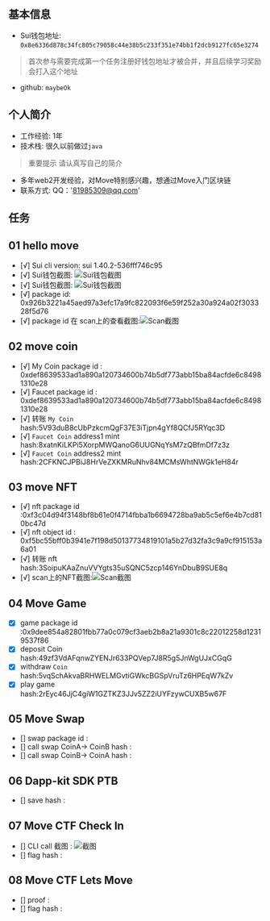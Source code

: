 ## 基本信息
- Sui钱包地址: `0x8e6336d878c34fc805c79058c44e38b5c233f351e74bb1f2dcb9127fc65e3274`
> 首次参与需要完成第一个任务注册好钱包地址才被合并，并且后续学习奖励会打入这个地址
- github: `maybeOk`

## 个人简介
- 工作经验: 1年
- 技术栈: 很久以前做过`java`
> 重要提示 请认真写自己的简介
- 多年web2开发经验，对Move特别感兴趣，想通过Move入门区块链
- 联系方式: QQ：'81985309@qq.com' 

## 任务

##   01 hello move  
- [√] Sui cli version:  sui 1.40.2-536fff746c95
- [√] Sui钱包截图: ![Sui钱包截图](./images/walletpic.png)
- [√] Sui钱包截图: ![Sui钱包截图](./images/walletpic.png)
- [√] package id: 0x926b3221a45aed97a3efc17a9fc822093f6e59f252a30a924a02f303328f5d76
- [√] package id 在 scan上的查看截图:![Scan截图](./images/package.png)

##   02 move coin
- [√] My Coin package id : 0xdef8639533ad1a890a120734600b74b5df773abb15ba84acfde6c84981310e28
- [√] Faucet package id : 0xdef8639533ad1a890a120734600b74b5df773abb15ba84acfde6c84981310e28
- [√] 转账 `My Coin` hash:5V93duB8cUbPzkcmQgF37E3iTjpn4gYf8QCfJ5RYqc3D
- [√] `Faucet Coin` address1 mint hash:8xatnKiLKPi5XorpMWQanoG6UUGNqYsM7zQBfmDf7z3z
- [√] `Faucet Coin` address2 mint hash:2CFKNCJPBiJ8HrVeZXKMRuNhv84MCMsWhtNWGk1eH84r

##   03 move NFT
- [√] nft package id :0xf3c04d94f3148bf8b61e0f4714fbba1b6694728ba9ab5c5ef6e4b7cd810bc47d
- [√] nft object id : 0xf5bc55bff0b3941e7f198d50137734819101a5b27d32fa3c9a9cf915153a6a01
- [√] 转账 nft  hash:3SoipuKAaZnuVVYgts35uSQNC5zcp146YnDbuB9SUE8q
- [√] scan上的NFT截图:![Scan截图](./images/maybeokNFT.png)

##   04 Move Game
- [x] game package id :0x9dee854a82801fbb77a0c079cf3aeb2b8a21a9301c8c22012258d12319537f86
- [x] deposit Coin hash:49zf3VdAFqnwZYENJr633PQVep7J8R5g5JnWgUJxCGqG
- [x] withdraw `Coin` hash:5vqSchAkvaBRHWELMGvtiGWkcBGSpVruTz6HPEqW7kZv
- [x] play game hash:2rEyc46JjC4giW1GZTKZ3JJv5ZZ2iUYFzywCUXB5w67F

##   05 Move Swap
- [] swap package id :
- [] call swap CoinA-> CoinB  hash :
- [] call swap CoinB-> CoinA  hash :

##   06 Dapp-kit SDK PTB
- [] save hash :

##   07 Move CTF Check In
- [] CLI call 截图 : ![截图](./images/你的图片地址)
- [] flag hash :

##   08 Move CTF Lets Move
- [] proof : 
- [] flag hash :

